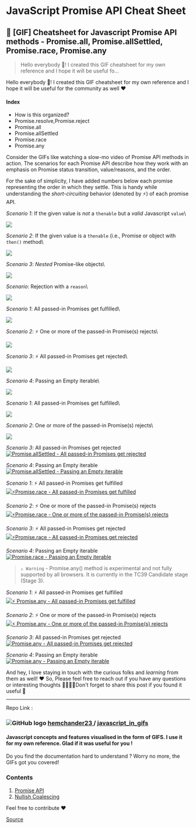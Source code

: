 # JavaScript Promise API Cheat Sheet

## 🚀 \[GIF] Cheatsheet for Javascript Promise API methods - Promise.all, Promise.allSettled, Promise.race, Promise.any

> Hello everybody 👋! I created this GIF cheatsheet for my own reference and I hope it will be useful fo...

Hello everybody 👋! I created this GIF cheatsheet for my own reference and I hope it will be useful for the community as well ❤️

#### Index

* How is this organized?
* Promise.resolve,Promise.reject
* Promise.all
* Promise.allSettled
* Promise.race
* Promise.any

Consider the GIFs like watching a slow-mo video of Promise API methods in action. The scenarios for each Promise API describe how they work with an emphasis on Promise status transition, value/reasons, and the order.

For the sake of simplicity, I have added numbers below each promise representing the order in which they settle. This is handy while understanding the _short-circuiting_ behavior (denoted by ⚡️) of each promise API.

_Scenario 1_: If the given value is _not_ a `thenable` but a _valid_ Javascript `value`\


![](https://res.cloudinary.com/practicaldev/image/fetch/s--wKe3V1mU--/c\_limit%2Cf\_auto%2Cfl\_progressive%2Cq\_66%2Cw\_880/https://user-images.githubusercontent.com/19341550/72240446-2ebe0780-360a-11ea-8e8c-e6b0c9b9f20a.gif)

_Scenario 2_: If the given value is a `thenable` (i.e., Promise or object with `then()` method\


![](https://res.cloudinary.com/practicaldev/image/fetch/s--t9Zra50e--/c\_limit%2Cf\_auto%2Cfl\_progressive%2Cq\_66%2Cw\_880/https://user-images.githubusercontent.com/19341550/72240447-2f569e00-360a-11ea-8a63-25a3920da75d.gif)

_Scenario 3_: _Nested_ Promise-like objects\


![](https://res.cloudinary.com/practicaldev/image/fetch/s--Wc3xDRN5--/c\_limit%2Cf\_auto%2Cfl\_progressive%2Cq\_66%2Cw\_880/https://user-images.githubusercontent.com/19341550/72240448-2f569e00-360a-11ea-806c-2b283119374a.gif)

_Scenario_: Rejection with a `reason`\


![](https://res.cloudinary.com/practicaldev/image/fetch/s--FID-RyO8--/c\_limit%2Cf\_auto%2Cfl\_progressive%2Cq\_66%2Cw\_880/https://user-images.githubusercontent.com/19341550/72240449-2f569e00-360a-11ea-82e5-ae18cd4155f0.gif)

_Scenario 1_: All passed-in Promises get fulfilled\


![](https://res.cloudinary.com/practicaldev/image/fetch/s--4ZL55hYu--/c\_limit%2Cf\_auto%2Cfl\_progressive%2Cq\_66%2Cw\_880/https://user-images.githubusercontent.com/19341550/72202910-f3e19580-348a-11ea-8a00-49c005f3cdd3.gif)

_Scenario 2_: ⚡️ One or more of the passed-in Promise(s) rejects\


![](https://res.cloudinary.com/practicaldev/image/fetch/s--oM4KdCVE--/c\_limit%2Cf\_auto%2Cfl\_progressive%2Cq\_66%2Cw\_880/https://user-images.githubusercontent.com/19341550/72202911-f3e19580-348a-11ea-99ff-850ced214ddb.gif)

_Scenario 3_: ⚡️ All passed-in Promises get rejected\


![](https://res.cloudinary.com/practicaldev/image/fetch/s--S01S1am6--/c\_limit%2Cf\_auto%2Cfl\_progressive%2Cq\_66%2Cw\_880/https://user-images.githubusercontent.com/19341550/72202912-f47a2c00-348a-11ea-9ff2-ad6d86514c8c.gif)

_Scenario 4_: Passing an Empty iterable\


![](https://res.cloudinary.com/practicaldev/image/fetch/s--gSv6rJt0--/c\_limit%2Cf\_auto%2Cfl\_progressive%2Cq\_66%2Cw\_880/https://user-images.githubusercontent.com/19341550/72202913-f47a2c00-348a-11ea-9642-684ffb5b771e.gif)

_Scenario 1_: All passed-in Promises get fulfilled\


![](https://res.cloudinary.com/practicaldev/image/fetch/s--JywRFstP--/c\_limit%2Cf\_auto%2Cfl\_progressive%2Cq\_66%2Cw\_880/https://user-images.githubusercontent.com/19341550/72213854-0c4dc080-351c-11ea-9646-c6917ae7df2d.gif)

_Scenario 2_: One or more of the passed-in Promise(s) rejects\


![](https://res.cloudinary.com/practicaldev/image/fetch/s--6RlrYb04--/c\_limit%2Cf\_auto%2Cfl\_progressive%2Cq\_66%2Cw\_880/https://user-images.githubusercontent.com/19341550/72213855-0ce65700-351c-11ea-947d-b0be63329f3d.gif)

_Scenario 3_: All passed-in Promises get rejected\
[![Promise.allSettled - All passed-in Promises get rejected](https://res.cloudinary.com/practicaldev/image/fetch/s--xlEPDy20--/c\_limit%2Cf\_auto%2Cfl\_progressive%2Cq\_66%2Cw\_880/https://user-images.githubusercontent.com/19341550/72213856-0d7eed80-351c-11ea-9961-06d869c9655e.gif)](https://res.cloudinary.com/practicaldev/image/fetch/s--xlEPDy20--/c\_limit%2Cf\_auto%2Cfl\_progressive%2Cq\_66%2Cw\_880/https://user-images.githubusercontent.com/19341550/72213856-0d7eed80-351c-11ea-9961-06d869c9655e.gif)

_Scenario 4_: Passing an Empty iterable\
[![Promise.allSettled - Passing an Empty iterable](https://res.cloudinary.com/practicaldev/image/fetch/s--wm4RBJmY--/c\_limit%2Cf\_auto%2Cfl\_progressive%2Cq\_66%2Cw\_880/https://user-images.githubusercontent.com/19341550/72213857-0d7eed80-351c-11ea-8766-6425dfa4f3e4.gif)](https://res.cloudinary.com/practicaldev/image/fetch/s--wm4RBJmY--/c\_limit%2Cf\_auto%2Cfl\_progressive%2Cq\_66%2Cw\_880/https://user-images.githubusercontent.com/19341550/72213857-0d7eed80-351c-11ea-8766-6425dfa4f3e4.gif)

_Scenario 1_: ⚡️ All passed-in Promises get fulfilled\
[![⚡️Promise.race - All passed-in Promises get fulfilled](https://res.cloudinary.com/practicaldev/image/fetch/s--byxUjDIn--/c\_limit%2Cf\_auto%2Cfl\_progressive%2Cq\_66%2Cw\_880/https://user-images.githubusercontent.com/19341550/72214065-79635500-3520-11ea-937e-5d89d2ce1aa5.gif)](https://res.cloudinary.com/practicaldev/image/fetch/s--byxUjDIn--/c\_limit%2Cf\_auto%2Cfl\_progressive%2Cq\_66%2Cw\_880/https://user-images.githubusercontent.com/19341550/72214065-79635500-3520-11ea-937e-5d89d2ce1aa5.gif)

_Scenario 2_: ⚡️ One or more of the passed-in Promise(s) rejects\
[![⚡️Promise.race - One or more of the passed-in Promise(s) rejects](https://res.cloudinary.com/practicaldev/image/fetch/s--VT6cxLfu--/c\_limit%2Cf\_auto%2Cfl\_progressive%2Cq\_66%2Cw\_880/https://user-images.githubusercontent.com/19341550/72214066-79635500-3520-11ea-9544-949800bb450f.gif)](https://res.cloudinary.com/practicaldev/image/fetch/s--VT6cxLfu--/c\_limit%2Cf\_auto%2Cfl\_progressive%2Cq\_66%2Cw\_880/https://user-images.githubusercontent.com/19341550/72214066-79635500-3520-11ea-9544-949800bb450f.gif)

_Scenario 3_: ⚡️ All passed-in Promises get rejected\
[![⚡️Promise.race - All passed-in Promises get rejected](https://res.cloudinary.com/practicaldev/image/fetch/s--u\_F1zJwA--/c\_limit%2Cf\_auto%2Cfl\_progressive%2Cq\_66%2Cw\_880/https://user-images.githubusercontent.com/19341550/72214067-79635500-3520-11ea-8737-e6c3198dc2ad.gif)](https://res.cloudinary.com/practicaldev/image/fetch/s--u\_F1zJwA--/c\_limit%2Cf\_auto%2Cfl\_progressive%2Cq\_66%2Cw\_880/https://user-images.githubusercontent.com/19341550/72214067-79635500-3520-11ea-8737-e6c3198dc2ad.gif)

_Scenario 4_: Passing an Empty iterable\
[![Promise.race - Passing an Empty iterable](https://res.cloudinary.com/practicaldev/image/fetch/s--F0aYDjZq--/c\_limit%2Cf\_auto%2Cfl\_progressive%2Cq\_66%2Cw\_880/https://user-images.githubusercontent.com/19341550/72214068-79635500-3520-11ea-999b-6cbfdc073014.gif)](https://res.cloudinary.com/practicaldev/image/fetch/s--F0aYDjZq--/c\_limit%2Cf\_auto%2Cfl\_progressive%2Cq\_66%2Cw\_880/https://user-images.githubusercontent.com/19341550/72214068-79635500-3520-11ea-999b-6cbfdc073014.gif)

> `⚠️ Warning` - Promise.any() method is experimental and not fully supported by all browsers. It is currently in the TC39 Candidate stage (Stage 3).

_Scenario 1_: ⚡️ All passed-in Promises get fulfilled\
[![⚡️ Promise.any - All passed-in Promises get fulfilled](https://res.cloudinary.com/practicaldev/image/fetch/s--r269ZuWY--/c\_limit%2Cf\_auto%2Cfl\_progressive%2Cq\_66%2Cw\_880/https://user-images.githubusercontent.com/19341550/72214139-6487c100-3522-11ea-9cc7-137b7f700c0f.gif)](https://res.cloudinary.com/practicaldev/image/fetch/s--r269ZuWY--/c\_limit%2Cf\_auto%2Cfl\_progressive%2Cq\_66%2Cw\_880/https://user-images.githubusercontent.com/19341550/72214139-6487c100-3522-11ea-9cc7-137b7f700c0f.gif)

_Scenario 2_: ⚡️ One or more of the passed-in Promise(s) rejects\
[![⚡️ Promise.any - One or more of the passed-in Promise(s) rejects](https://res.cloudinary.com/practicaldev/image/fetch/s--l1MZbza7--/c\_limit%2Cf\_auto%2Cfl\_progressive%2Cq\_66%2Cw\_880/https://user-images.githubusercontent.com/19341550/72214140-6487c100-3522-11ea-9527-609bcc583889.gif)](https://res.cloudinary.com/practicaldev/image/fetch/s--l1MZbza7--/c\_limit%2Cf\_auto%2Cfl\_progressive%2Cq\_66%2Cw\_880/https://user-images.githubusercontent.com/19341550/72214140-6487c100-3522-11ea-9527-609bcc583889.gif)

_Scenario 3_: All passed-in Promises get rejected\
[![Promise.any - All passed-in Promises get rejected](https://res.cloudinary.com/practicaldev/image/fetch/s--QeLNnTIY--/c\_limit%2Cf\_auto%2Cfl\_progressive%2Cq\_66%2Cw\_880/https://user-images.githubusercontent.com/19341550/72214141-65205780-3522-11ea-96e1-9a8697316fb8.gif)](https://res.cloudinary.com/practicaldev/image/fetch/s--QeLNnTIY--/c\_limit%2Cf\_auto%2Cfl\_progressive%2Cq\_66%2Cw\_880/https://user-images.githubusercontent.com/19341550/72214141-65205780-3522-11ea-96e1-9a8697316fb8.gif)

_Scenario 4_: Passing an Empty iterable\
[![Promise.any - Passing an Empty iterable](https://res.cloudinary.com/practicaldev/image/fetch/s--OPAMN2zm--/c\_limit%2Cf\_auto%2Cfl\_progressive%2Cq\_66%2Cw\_880/https://user-images.githubusercontent.com/19341550/72214142-65205780-3522-11ea-83e7-fbd3bb4e1c18.gif)](https://res.cloudinary.com/practicaldev/image/fetch/s--OPAMN2zm--/c\_limit%2Cf\_auto%2Cfl\_progressive%2Cq\_66%2Cw\_880/https://user-images.githubusercontent.com/19341550/72214142-65205780-3522-11ea-83e7-fbd3bb4e1c18.gif)

And hey, I love staying in touch with the curious folks and _learning_ from them as well! ❤️ So, Please feel free to reach out if you have any questions or interesting thoughts 🙋‍♀️🙋‍♂️Don't forget to share this post if you found it useful 🚀

***

Repo Link :

### ![GitHub logo](https://res.cloudinary.com/practicaldev/image/fetch/s--vJ70wriM--/c\_limit%2Cf\_auto%2Cfl\_progressive%2Cq\_auto%2Cw\_880/https://practicaldev-herokuapp-com.freetls.fastly.net/assets/github-logo-ba8488d21cd8ee1fee097b8410db9deaa41d0ca30b004c0c63de0a479114156f.svg) [hemchander23 ](https://github.com/hemchander23)/ [javascript\_in\_gifs](https://github.com/hemchander23/javascript\_in\_gifs)

#### Javascript concepts and features visualised in the form of GIFS. I use it for my own reference. Glad if it was useful for you !

Do you find the documentation hard to understand ? Worry no more, the GIFs got you covered!

### Contents

1. [Promise API](https://raw.githubusercontent.com/hemchander23/javascript\_in\_gifs/master/promise\_api)
2. [Nullish Coalescing](https://raw.githubusercontent.com/hemchander23/javascript\_in\_gifs/master/nullish\_coalescing)

Feel free to contribute ❤️

[Source](https://dev.to/hem/gif-cheatsheet-for-javascript-promise-api-methods-promise-all-promise-allsettled-promise-race-promise-any-1l2o)
